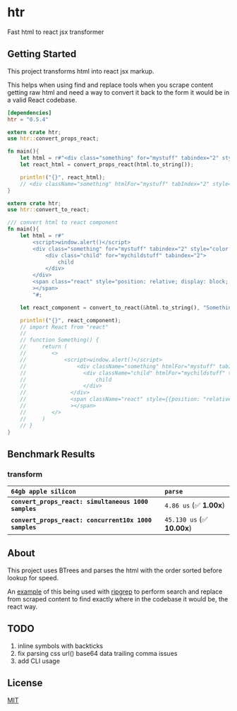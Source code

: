 # htr

Fast html to react jsx transformer

## Getting Started

This project transforms html into react jsx markup.

This helps when using find and replace tools when you scrape content getting raw html and need a way to convert it back to the form it would be in a valid React codebase.

```toml
[dependencies]
htr = "0.5.4"
```

```rust
extern crate htr;
use htr::convert_props_react;

fn main(){
    let html = r#"<div class="something" for="mystuff" tabindex="2" style="color: white; background-color: black">"#;
    let react_html = convert_props_react(html.to_string());

    println!("{}", react_html);
    // <div className="something" htmlFor="mystuff" tabIndex="2" style={{color: "white", backgroundColor: "black"}}>
}
```

```rust
extern crate htr;
use htr::convert_to_react;

/// convert html to react component
fn main(){
    let html = r#"
        <script>window.alert()</script>
        <div class="something" for="mystuff" tabindex="2" style="color: white; background-color: black">
            <div class="child" for="mychildstuff" tabindex="2">
                child
            </div>
        </div>
        <span class="react" style="position: relative; display: block; margin-left: auto; margin-right: auto; max-width: 577px; "
        ></span>
        "#;

    let react_component = convert_to_react(&html.to_string(), "Something");

    println!("{}", react_component);
    // import React from "react"
    //
    // function Something() {
    //     return (
    //        <>
    //            <script>window.alert()</script>
    //                <div className="something" htmlFor="mystuff" tabIndex="2" style={{color: "white", backgroundColor: "black"}}>
    //                  <div className="child" htmlFor="mychildstuff" tabIndex="2">
    //                      child
    //                  </div>
    //              </div>
    //              <span className="react" style={{position: "relative", display: "block", marginLeft: "auto", marginRight: "auto", maxWidth: "577px"}}
    //              ></span>
    //        </>
    //     )
    // }
}
```

## Benchmark Results

### transform

| `64gb apple silicon`                                  | `parse`                     |
| :---------------------------------------------------- | :-------------------------- |
| **`convert_props_react: simultaneous 1000 samples`**  | `4.86 us` (✅ **1.00x**)    |
| **`convert_props_react: concurrent10x 1000 samples`** | `45.130 us` (✅ **10.00x**) |

## About

This project uses BTrees and parses the html with the order sorted before lookup for speed.

An [example](https://github.com/A11yWatch/a11ywatch/blob/main/cli/src/fs/code_fix.rs) of this being used with [ripgrep](https://github.com/BurntSushi/ripgrep) to perform search and replace from scraped content to find exactly where in the codebase it would be, the react way.

## TODO

1. inline symbols with backticks
1. fix parsing css url() base64 data trailing comma issues
1. add CLI usage

## License

[MIT](./LICENSE)
